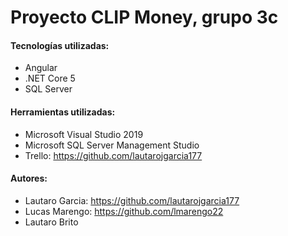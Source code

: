 # Proyecto CLIP Money, grupo 3c
#### Tecnologías utilizadas:
- Angular
- .NET Core 5
- SQL Server
#### Herramientas utilizadas:
- Microsoft Visual Studio 2019
- Microsoft SQL Server Management Studio
- Trello: https://github.com/lautarojgarcia177
#### Autores:
- Lautaro Garcia: https://github.com/lautarojgarcia177
- Lucas Marengo: https://github.com/lmarengo22
- Lautaro Brito
